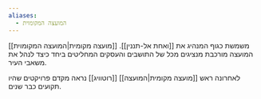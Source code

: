 ```yaml
---
aliases:
  - המועצה המקומוית
---
```

[[מועצה מקומית|המועצה המקומוית]] משמשת כגוף המנהיג את [[ואחת אל-תננין]].
המועצה מורכבת מנציגים מכל של התושבים והעסקים המחליטים ביחד כיצד לנהל את משאבי העיר.

לאחרונה ראש [[מועצה מקומית|המועצה]] [[רוטוויג]] נראה מקדם פרויקטים שהיו תקועים כבר שנים. 
